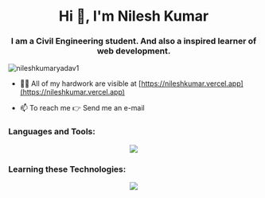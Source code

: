 <h1 align="center">Hi 👋, I'm Nilesh Kumar</h1>
<h3 align="center">I am a Civil Engineering student. And also a inspired learner of web development.</h3>

<p align="left"> <img src="https://komarev.com/ghpvc/?username=nileshkumaryadav1&label=Profile%20views&color=0e75b6&style=flat" alt="nileshkumaryadav1" /> </p>

- 👨‍💻 All of my hardwork are visible at [https://nileshkumar.vercel.app](https://nileshkumar.vercel.app)

- 📫 To reach me 👉 Send me an e-mail

<p align="left">
</p>
<h3 align="left">Languages and Tools:</h3>
<!-- <p align="left"> <a href="https://www.cprogramming.com/" target="_blank" rel="noreferrer"> <img src="https://raw.githubusercontent.com/devicons/devicon/master/icons/c/c-original.svg" alt="c" width="40" height="40"/> </a>  <a href="https://developer.mozilla.org/en-US/docs/Web/JavaScript" target="_blank" rel="noreferrer"> <img src="https://raw.githubusercontent.com/devicons/devicon/master/icons/javascript/javascript-original.svg" alt="javascript" width="40" height="40"/> </a> </p> -->

<p align="center">
  <a href="https://skillicons.dev">
    <img src="https://skillicons.dev/icons?i=git,github,html,css,vercel,express,npm,nodejs,react,mongodb" />
  </a>
</p>

<h3 align="left">Learning these Technologies:</h3>

<p align="center">
  <a href="https://skillicons.dev">
    <img src="https://skillicons.dev/icons?i=c,py,js,ts,bootstrap,tailwind,nextjs" />
  </a>
</p>

<!-- <a href="https://www.w3schools.com/css/" target="_blank" rel="noreferrer"> <img src="https://raw.githubusercontent.com/devicons/devicon/master/icons/css3/css3-original-wordmark.svg" alt="css3" width="40" height="40"/> </a> <a href="https://www.w3.org/html/" target="_blank" rel="noreferrer"> <img src="https://raw.githubusercontent.com/devicons/devicon/master/icons/html5/html5-original-wordmark.svg" alt="html5" width="40" height="40"/> </a> -->

<!-- <p align="left"> <a href="https://github.com/ryo-ma/github-profile-trophy"><img src="https://github-profile-trophy.vercel.app/?username=nileshkumaryadav1" alt="nileshkumaryadav1" /></a> </p>

<p align="left">
</p>

<p>&nbsp;<img align="center" src="https://github-readme-stats.vercel.app/api?username=nileshkumaryadav1&show_icons=true&locale=en" alt="nileshkumaryadav1" /></p>

<p><img align="center" src="https://github-readme-streak-stats.herokuapp.com/?user=nileshkumaryadav1&" alt="nileshkumaryadav1" /></p> -->
